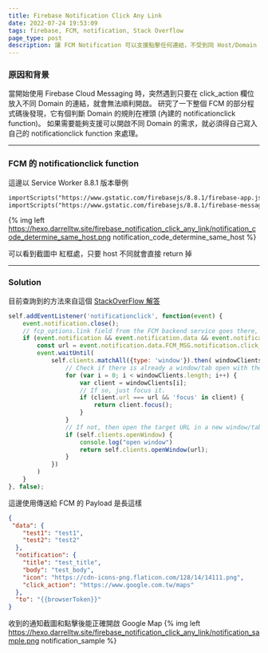 ```yaml
---
title: Firebase Notification Click Any Link
date: 2022-07-24 19:53:09
tags: firebase, FCM, notification, Stack Overflow
page_type: post
description: 讓 FCM Notification 可以支援點擊任何連結，不受到同 Host/Domain 的約束
---
```



### 原因和背景

當開始使用 Firebase Cloud Messaging 時，突然遇到只要在 click_action 欄位放入不同 Domain 的連結，就會無法順利開啟。
研究了一下整個 FCM 的部分程式碼後發現，它有個判斷 Domain 的規則在裡頭 (內建的 notificationclick function)。
如果需要能夠支援可以開啟不同 Domain 的需求，就必須得自己寫入自己的 notificationclick function 來處理。

---

### FCM 的 notificationclick function

這邊以 Service Worker 8.8.1 版本舉例 
```html
importScripts("https://www.gstatic.com/firebasejs/8.8.1/firebase-app.js");
importScripts("https://www.gstatic.com/firebasejs/8.8.1/firebase-messaging.js");
```
{% img left	https://hexo.darrelltw.site/firebase_notification_click_any_link/notification_code_determine_same_host.png notification_code_determine_same_host %}

可以看到截圖中 紅框處，只要 host 不同就會直接 return 掉

---

### Solution

目前查詢到的方法來自這個 [StackOverFlow 解答](https://stackoverflow.com/questions/62204987/cant-get-click-action-to-work-on-fcm-notifications-with-web-app-pwa/66613330#66613330)

```javascript
self.addEventListener('notificationclick', function(event) {
    event.notification.close();
    // fcp_options.link field from the FCM backend service goes there, but as the host differ, it not handled by Firebase JS Client sdk, so custom handling
    if (event.notification && event.notification.data && event.notification.data.FCM_MSG && event.notification.data.FCM_MSG.notification) {
        const url = event.notification.data.FCM_MSG.notification.click_action;
        event.waitUntil(
            self.clients.matchAll({type: 'window'}).then( windowClients => {
                // Check if there is already a window/tab open with the target URL
                for (var i = 0; i < windowClients.length; i++) {
                    var client = windowClients[i];
                    // If so, just focus it.
                    if (client.url === url && 'focus' in client) {
                        return client.focus();
                    }
                }
                // If not, then open the target URL in a new window/tab.
                if (self.clients.openWindow) {
                    console.log("open window")
                    return self.clients.openWindow(url);
                }
            })
        )
    }
}, false);
```

這邊使用傳送給 FCM 的 Payload 是長這樣

```json
{
 "data": {
    "test1": "test1",
    "test2": "test2"
  },
  "notification": {
    "title": "test_title",
    "body": "test_body",
    "icon": "https://cdn-icons-png.flaticon.com/128/14/14111.png",
    "click_action": "https://www.google.com.tw/maps"
  },
  "to": "{{browserToken}}"
}
```

收到的通知截圖和點擊後能正確開啟 Google Map
{% img left	https://hexo.darrelltw.site/firebase_notification_click_any_link/notification_sample.png notification_sample %}
